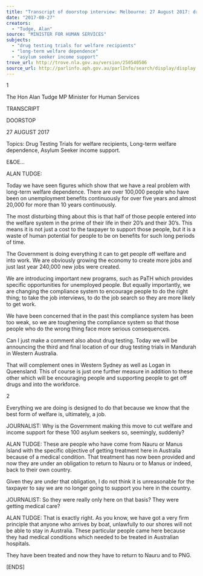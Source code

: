 ```yaml
---
title: "Transcript of doorstop interview: Melbourne: 27 August 2017: drug testing trials for welfare recipients; long-term welfare dependence; asylum seeker income support"
date: "2017-08-27"
creators:
  - "Tudge, Alan"
source: "MINISTER FOR HUMAN SERVICES"
subjects:
  - "drug testing trials for welfare recipients"
  - "long-term welfare dependence"
  - "asylum seeker income support"
trove_url: http://trove.nla.gov.au/version/250540506
source_url: http://parlinfo.aph.gov.au/parlInfo/search/display/display.w3p;query=Id%3A%22media/pressrel/5483537%22
---
```


  1 

 

 The Hon Alan Tudge MP  Minister for Human Services 

 TRANSCRIPT 

 DOORSTOP 

 27 AUGUST 2017 

 Topics: Drug Testing Trials for welfare recipients, Long-term welfare dependence, Asylum  Seeker income support. 

 E&OE... 

 ALAN TUDGE: 

 Today we have seen figures which show that we have a real problem with long-term welfare  dependence. There are over 100,000 people who have been on unemployment benefits  continuously for over five years and almost 20,000 for more than 10 years continuously. 

 The most disturbing thing about this is that half of those people entered into the welfare  system in the prime of their life in their 20’s and their 30’s. This means it is not just a cost to  the taxpayer to support those people, but it is a waste of human potential for people to be  on benefits for such long periods of time. 

 The Government is doing everything it can to get people off welfare and into work. We are  obviously growing the economy to create more jobs and just last year 240,000 new jobs  were created. 

 We are introducing important new programs, such as PaTH which provides specific  opportunities for unemployed people. But equally importantly, we are changing the  compliance system to encourage people to do the right thing; to take the job interviews, to  do the job search so they are more likely to get work. 

 We have been concerned that in the past this compliance system has been too weak, so we  are toughening the compliance system so that those people who do the wrong thing face  more serious consequences. 

 Can I just make a comment also about drug testing. Today we will be announcing the third  and final location of our drug testing trials in Mandurah in Western Australia. 

 That will complement ones in Western Sydney as well as Logan in Queensland. This of  course is just one further measure in addition to these other which will be encouraging  people and supporting people to get off drugs and into the workforce. 

  2 

 Everything we are doing is designed to do that because we know that the best form of  welfare is, ultimately, a job. 

 JOURNALIST:  Why is the Government making this move to cut welfare and income support for these 100  asylum seekers so, seemingly, suddenly? 

 ALAN TUDGE:  These are people who have come from Nauru or Manus Island with the specific objective of  getting treatment here in Australia because of a medical condition. That treatment has now  been provided and now they are under an obligation to return to Nauru or to Manus or  indeed, back to their own country. 

 Given they are under that obligation, I do not think it is unreasonable for the taxpayer to say  we are no longer going to support you here in the country. 

 JOURNALIST:  So they were really only here on that basis? They were getting medical care? 

 ALAN TUDGE:  That is exactly right. As you know, we have got a very firm principle that anyone who arrives  by boat, unlawfully to our shores will not be able to stay in Australia. These particular  people came here because they had medical conditions which needed to be treated in  Australian hospitals. 

 They have been treated and now they have to return to Nauru and to PNG. 

 [ENDS] 

